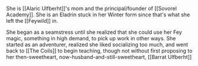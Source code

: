 She is [[Alaric Ulfberht]]'s mom and the principal/founder of [[Sovorel Academy]]. She is an Eladrin stuck in her Winter form since that's what she left the [[Feywild]] in.

She began as a seamstress until she realized that she could use her Fey magic, something in high demand, to pick up work in other ways. She started as an adventurer, realized she liked socializing too much, and went back to [[The Coils]] to begin teaching, though not without first proposing to her then-sweetheart, now-husband-and-still-sweetheart, [[Barrat Ulfberht]]